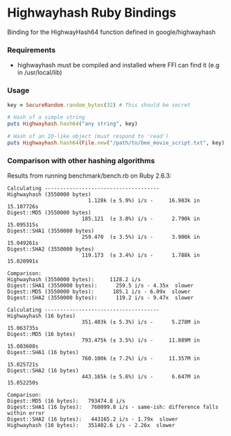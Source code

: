 # Highwayhash Ruby Bindings

Binding for the HighwayHash64 function defined in google/highwayhash

### Requirements
- highwayhash must be compiled and installed where FFI can find it
  (e.g in /usr/local/lib)

### Usage
```ruby
key = SecureRandom.random_bytes(32) # This should be secret

# Hash of a simple string
puts Highwayhash.hash64("any string", key)

# Hash of an IO-like object (must respond to 'read')
puts Highwayhash.hash64(File.new("/path/to/bee_movie_script.txt", key)
```

### Comparison with other hashing algorithms
Results from running benchmark/bench.rb on Ruby 2.6.3:

```
Calculating -------------------------------------
Highwayhash (3550000 bytes)
                          1.128k (± 5.9%) i/s -     16.983k in  15.107726s
Digest::MD5 (3550000 bytes)
                        185.121  (± 3.8%) i/s -      2.790k in  15.095315s
Digest::SHA1 (3550000 bytes)
                        259.470  (± 3.5%) i/s -      3.900k in  15.049261s
Digest::SHA2 (3550000 bytes)
                        119.173  (± 3.4%) i/s -      1.788k in  15.020991s

Comparison:
Highwayhash (3550000 bytes):     1128.2 i/s
Digest::SHA1 (3550000 bytes):      259.5 i/s - 4.35x  slower
Digest::MD5 (3550000 bytes):      185.1 i/s - 6.09x  slower
Digest::SHA2 (3550000 bytes):      119.2 i/s - 9.47x  slower

Calculating -------------------------------------
Highwayhash (16 bytes)
                        351.403k (± 5.3%) i/s -      5.278M in  15.063735s
Digest::MD5 (16 bytes)
                        793.475k (± 3.5%) i/s -     11.889M in  15.003608s
Digest::SHA1 (16 bytes)
                        760.100k (± 7.2%) i/s -     11.357M in  15.025721s
Digest::SHA2 (16 bytes)
                        443.165k (± 5.6%) i/s -      6.647M in  15.052250s

Comparison:
Digest::MD5 (16 bytes):   793474.8 i/s
Digest::SHA1 (16 bytes):   760099.8 i/s - same-ish: difference falls within error
Digest::SHA2 (16 bytes):   443165.2 i/s - 1.79x  slower
Highwayhash (16 bytes):   351402.6 i/s - 2.26x  slower
```

